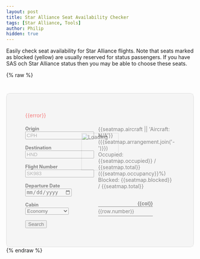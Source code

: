 ```yaml
---
layout: post
title: Star Alliance Seat Availability Checker
tags: [Star Alliance, Tools]
author: Philip
hidden: true
---
```


Easily check seat availability for Star Alliance flights. Note that seats marked as blocked (yellow) are usually reserved for status passengers. If you have SAS och Star Alliance status then you may be able to choose these seats.

<style type="text/css">

table, td, th, tr {
  border: none !important;
  background: none !important;
  padding: 0 !important;
  font-size: 10pt;
}

.seatmap {
  margin-top: 30px;
}

.seat {
  border-radius: 2px;
  width: 20px;
  height: 20px;
  margin: 2px;
}

thead th {
  text-align: center;
}

.seat.present.available {
  background: #2ecc71;
}

.seat.present.occupied {
  background: #e74c3c;
}

.seat.present.available.blocked {
  background: #f1c40f;
}

.number {
  text-align: right;
  padding-right: 10px !important;
}

label {
  display: block;
  font-weight: bold;
  font-size: 0.9em;
}

.row + .row {
  margin-top: 15px;
}

#app {
  margin-top: 40px;
  border: solid 1px #ddd;
  border-radius: 10px;
  padding: 50px;
  position: relative;
}

.error {
  color: red;
  margin-bottom: 20px;
}

.container {
  display: flex;
}

.left {
  flex-basis: 0;
  flex-grow: 1;
}

.right {
  flex-basis: 0;
  flex-grow: 1;
}

.loader {
  position: absolute;
  top: 0;
  right: 0;
  bottom: 0;
  left: 0;
  background: #eee;
  opacity: 0.5;
}

.loader img {
  position: absolute;
  top: 50%;
  left: 50%;
  margin-top: -100px;
  margin-left: -50px;
  width: 100px;
  height: 100px;
  border: none !important;
}

@media screen and (max-width: 660px) {
  #app {
    padding: 30px;
  }
  .container {
    flex-direction: column;
  }
  .right {
    margin-top: 30px;
  }
}

</style>

{% raw %}
<div id="app">
  <div class="loader" v-if="loading">
    <img src="https://awardfares.com/img/ring.svg" alt="Loading" />
  </div>
  <div class="error" v-if="error">{{error}}</div>
  <div class="container">
    <div class="left">
      <div class="row">
        <label>Origin</label>
        <input class="u-fw" type="text" v-model="query.from" placeholder="CPH" />
      </div>
      <div class="row">
        <label>Destination</label>
        <input class="u-fw" type="text" v-model="query.to" placeholder="HND" />
      </div>
      <div class="row">
        <label>Flight Number</label>
        <input class="u-fw" type="text" v-model="query.flight" placeholder="SK983" />
      </div>
      <div class="row">
        <label>Departure Date</label>
        <input class="u-fw" type="date" v-model="query.date" placeholder="Today" />
      </div>
      <div class="row">
        <label>Cabin</label>
        <select class="u-full-width" v-model="query.cabin">
          <option value="economy">Economy</option>
          <option value="premeco">Prem. Economy</option>
          <option value="business">Business</option>
          <option value="first">First</option>
        </select>
      </div>
      <div class="row">
        <button class="button-primary" type="button" v-on:click="search">Search</button>
      </div>
    </div>
    <div class="right" v-if="seatmap">
      <div>{{seatmap.aircraft || 'Aircraft: N/A'}} ({{seatmap.arrangement.join('-')}})</div>
      <div>Occupied: {{seatmap.occupied}} / {{seatmap.total}} ({{seatmap.occupancy}}%)</div>
      <div>Blocked: {{seatmap.blocked}} / {{seatmap.total}}</div>
      <table class="seatmap">
        <thead>
          <tr>
            <th></th>
            <th v-for="col,i in layout.columns">{{col}}</th>
          </tr>
        </thead>
        <tbody>
          <tr v-for="row in layout.rows">
            <td class="number">{{row.number}}</td>
            <td v-for="seat in row.seats" v-bind:class="seat">
              <div class="seat" v-bind:class="seat"></div>
            </td>
          </tr>
        </tbody>
      </table>
    </div>
  </div>
</div>
{% endraw %}

<script src="https://cdnjs.cloudflare.com/ajax/libs/vue/2.6.11/vue.min.js"></script>
<script src="https://cdnjs.cloudflare.com/ajax/libs/jquery/3.5.0/jquery.min.js"></script>
<script src="https://cdnjs.cloudflare.com/ajax/libs/moment.js/2.24.0/moment.min.js"></script>

<script>

  function makeLayout(data) {
    const layoutColumns = [];
    let counter = 0;
    for (const section of data.arrangement) {
      if (layoutColumns.length > 0) {
        layoutColumns.push('');
      }
      for (let i = 0; i < section; i++) {
        layoutColumns.push(data.columns[counter++]);
      }
    }
    const layoutRows = [];
    for (const row of data.rows) {
      const seats = [];
      let counter = 0;
      for (const section of data.arrangement) {
        if (seats.length > 0) {
          seats.push(['aisle']);
        }
        for (let i = 0; i < section; i++) {
          const seat = row.seats[counter++];
          seats.push([
            seat.blocked ? 'blocked' : 'not-blocked',
            seat.available ? 'available' : 'occupied',
            seat.present ? 'present' : 'not-present'
          ]);
        }
      }
      layoutRows.push({ number: row.number, seats });
    }
    return { columns: layoutColumns, rows: layoutRows };
  }

  var app = new Vue({
    el: "#app",
    data: {
      query: {
        from: '',
        to: '',
        date: moment().format('YYYY-MM-DD'),
        flight: '',
        cabin: 'economy',
      },
      loading: false,
      seatmap: null,
      layout: null,
      error: null,
    },
    created() {
      this.load();
    },
    methods: {
      load() {
        var hash = window.location.hash.slice(1);
        if (hash) {
          const params = new URLSearchParams(hash);
          this.query = Object.assign(this.query, {
            from: params.get('from'),
            to: params.get('to'),
            date: params.get('date'),
            flight: params.get('flight'),
            cabin: params.get('cabin'),
          });
          this.search();
        }
      },
      search() {
        this.loading = true;
        var qs = $.param(this.query);
        window.location.hash = qs;
        $.getJSON('https://awardfares.com/api/seatmap.json?' + qs, (body) => {
          this.loading = false;
          this.error = null;
          this.seatmap = body;
          this.layout = makeLayout(body);
        }).fail((resp) => {
          this.loading = false;
          this.error = resp.responseJSON && resp.responseJSON.error ? resp.responseJSON.error : 'Seat map not available';
          this.seatmap = null;
        });
      }
    },
  });
</script>